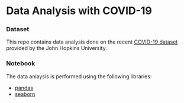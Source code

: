 # Data Analysis with COVID-19

### Dataset
This repo contains data analysis done on the recent [COVID-19 dataset] provided by the John Hopkins University. 

### Notebook
The data anlaysis is performed using the following libraries:
- [pandas]
- [seaborn]



[COVID-19 dataset]: <https://github.com/CSSEGISandData/COVID-19>
[pandas]: <https://pandas.pydata.org/>
[seaborn]: <https://seaborn.pydata.org/>
